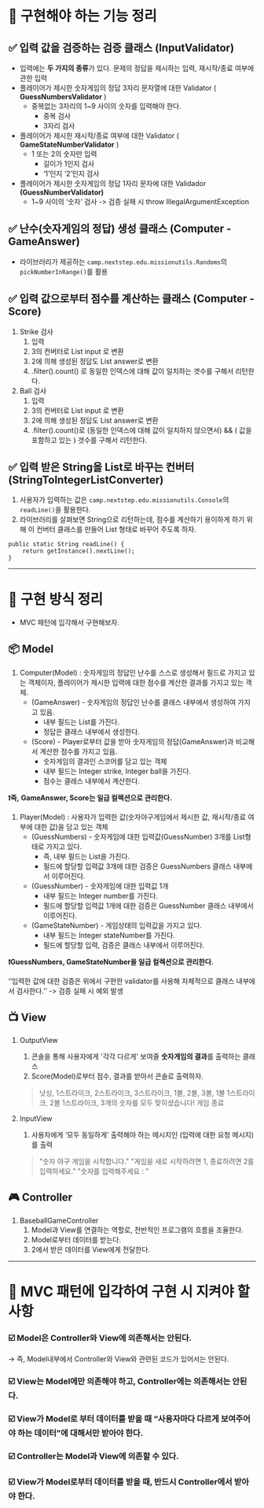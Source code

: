 # **🚩️ 구현해야 하는 기능 정리**

## **✅ 입력 값을 검증하는 검증 클래스 (InputValidator)**

- 입력에는 **두 가지의 종류**가 있다. 문제의 정답을 제시하는 입력, 재시작/종료 여부에 관한 입력
- 플레이어가 제시한 숫자게임의 정답 3자리 문자열에 대한 Validator ( **GuessNumbersValidator** )
    - 중복없는 3자리의 1~9 사이의 숫자를 입력해야 한다.
        - 중복 검사
        - 3자리 검사
- 플레이어가 제시한 재시작/종료 여부에 대한 Validator ( **GameStateNumberValidator** )
    - 1 또는 2의 숫자만 입력
        - 길이가 1인지 검사
        - ‘1’인지 ‘2’인지 검사
- 플레이어가 제시한 숫자게임의 정답 1자리 문자에 대한 Validador **(GuessNumberValidator)**
    - 1~9 사이의 ‘숫자’ 검사 -> 검증 실패 시 throw IllegalArgumentException

## **✅ 난수(숫자게임의 정답) 생성 클래스 (Computer - GameAnswer)**

- 라이브러리가 제공하는 `camp.nextstep.edu.missionutils.Randoms`의 `pickNumberInRange()`를 활용

## **✅ 입력 값으로부터 점수를 계산하는 클래스 (Computer - Score)**

1. Strike 검사
    1. 입력
    2. 3의 컨버터로 List input 로 변환
    3. 2에 의해 생성된 정답도 List answer로 변환
    4. .filter().count() 로 동일한 인덱스에 대해 값이 일치하는 갯수를 구해서 리턴한다.
2. Ball 검사
    1. 입력
    2. 3의 컨버터로 List input 로 변환
    3. 2에 의해 생성된 정답도 List answer로 변환
    4. .filter().count()로 (동일한 인덱스에 대해 값이 일치하지 않으면서) && ( 값을 포함하고 있는 ) 갯수를 구해서 리턴한다.

## **✅ 입력 받은 String을 List로 바꾸는 컨버터 (StringToIntegerListConverter)**

1. 사용자가 입력하는 값은 `camp.nextstep.edu.missionutils.Console`의 `readLine()`을 활용한다.
2. 라이브러리를 살펴보면 String으로 리턴하는데, 점수를 계산하기 용이하게 하기 위해 이 컨버터 클래스를 만들어 List 형태로 바꾸어 주도록 하자.

```
public static String readLine() {
    return getInstance().nextLine();
}

```

---

# **🚩 구현 방식 정리**

- MVC 패턴에 입각해서 구현해보자.

## **📦 Model**

1. Computer(Model) : 숫자게임의 정답인 난수를 스스로 생성해서 필드로 가지고 있는 객체이자, 플레이어가 제시한 입력에 대한 점수를 계산한 결과를 가지고 있는 객체.
    - (GameAnswer) - 숫자게임의 정답인 난수를 클래스 내부에서 생성하여 가지고 있음.
        - 내부 필드는 List를 가진다.
        - 정답은 클래스 내부에서 생성한다.
    - (Score) - Player로부터 값을 받아 숫자게임의 정답(GameAnswer)과 비교해서 계산한 점수를 가지고 있음.
        - 숫자게임의 결과인 스코어를 담고 있는 객체
        - 내부 필드는 Integer strike, Integer ball을 가진다.
        - 점수는 클래스 내부에서 계산한다.

**❗️즉,** **GameAnswer, Score는 일급 컬렉션으로 관리한다.**

1. Player(Model) : 사용자가 입력한 값(숫자야구게임에서 제시한 값, 재시작/종료 여부에 대한 값)을 담고 있는 객체
    - (GuessNumbers) - 숫자게임에 대한 입력값(GuessNumber) 3개를 List형태로 가지고 있다.
        - 즉, 내부 필드는 List<GuessNumber>을 가진다.
        - 필드에 할당할 입력값 3개에 대한 검증은 GuessNumbers 클래스 내부에서 이루어진다.
    - (GuessNumber) - 숫자게임에 대한 입력값 1개
        - 내부 필드는 Integer number를 가진다.
        - 필드에 할당할 입력값 1개에 대한 검증은 GuessNumber 클래스 내부에서 이루어진다.
    - (GameStateNumber) - 게임상태의 입력값을 가지고 있다.
        - 내부 필드는 Integer stateNumber를 가진다.
        - 필드에 할당할 입력, 검증은 클래스 내부에서 이루어진다.

**❗️GuessNumbers, GameStateNumber을 일급 컬렉션으로 관리한다.**

‘’입력한 값에 대한 검증은 위에서 구현한 validator를 사용해 자체적으로 클래스 내부에서 검사한다.’’ -> 검증 실패 시 예외 발생

## **📺 View**

1. OutputView
    1. 콘솔을 통해 사용자에게 '각각 다르게' 보여줄 **숫자게임의 결과**를 출력하는 클래스
    2. Score(Model)로부터 점수, 결과를 받아서 콘솔로 출력하자.

   > 낫싱, 1스트라이크, 2스트라이크, 3스트라이크, 1볼, 2볼, 3볼, 1볼 1스트라이크, 2볼 1스트라이크, 3개의 숫자를 모두 맞히셨습니다! 게임 종료

>

2. InputView
    1. 사용자에게 ‘모두 동일하게’ 출력해야 하는 메시지인 (입력에 대한 요청 메시지)를 출력

   > "숫자 야구 게임을 시작합니다." "게임을 새로 시작하려면 1, 종료하려면 2를 입력하세요." "숫자를 입력해주세요 : "

>

## **🎮 Controller**

1. BaseballGameController
    1. Model과 View를 연결하는 역할로, 전반적인 프로그램의 흐름을 조율한다.
    2. Model로부터 데이터를 받는다.
    3. 2에서 받은 데이터를 View에게 전달한다.

---

# **🚩 MVC 패턴에 입각하여 구현 시 지켜야 할 사항**

### **☑️ Model은 Controller와 View에 의존해서는 안된다.**

→ 즉, Model내부에서 Controller와 View와 관련된 코드가 있어서는 안된다.

### **☑️ View는 Model에만 의존해야 하고, Controller에는 의존해서는 안된다.**

### **☑️ View가 Model로 부터 데이터를 받을 때 “사용자마다 다르게 보여주어야 하는 데이터”에 대해서만 받아야 한다.**

### **☑️ Controller는 Model과 View에 의존할 수 있다.**

### **☑️ View가 Model로부터 데이터를 받을 때, 반드시 Controller에서 받아야 한다.**